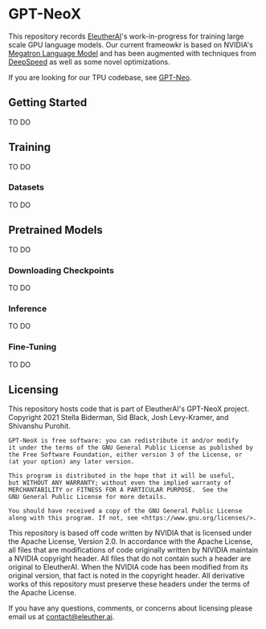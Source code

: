 # GPT-NeoX

This repository records [EleutherAI](www.eleuther.ai)'s work-in-progress for training large scale GPU language models. Our current frameowkr is based on NVIDIA's [Megatron Language Model](https://github.com/NVIDIA/Megatron-LM) and has been augmented with techniques from [DeepSpeed](https://www.deepspeed.ai) as well as some novel optimizations. 

If you are looking for our TPU codebase, see [GPT-Neo](https://github.com/EleutherAI/gpt-neo).

## Getting Started

TO DO

## Training

TO DO

### Datasets

TO DO

## Pretrained Models

TO DO

### Downloading Checkpoints

TO DO

### Inference

TO DO

### Fine-Tuning

TO DO

## Licensing

This repository hosts code that is part of EleutherAI's GPT-NeoX project. Copyright 2021 Stella Biderman, Sid Black, Josh Levy-Kramer, and Shivanshu Purohit.

    GPT-NeoX is free software: you can redistribute it and/or modify
    it under the terms of the GNU General Public License as published by
    the Free Software Foundation, either version 3 of the License, or
    (at your option) any later version.

    This program is distributed in the hope that it will be useful,
    but WITHOUT ANY WARRANTY; without even the implied warranty of
    MERCHANTABILITY or FITNESS FOR A PARTICULAR PURPOSE.  See the
    GNU General Public License for more details.

    You should have received a copy of the GNU General Public License
    along with this program. If not, see <https://www.gnu.org/licenses/>.

This repository is based off code written by NVIDIA that is licensed under the Apache License, Version 2.0. In accordance with the Apache License, all files that are modifications of code originally written by NIVIDIA maintain a NVIDIA copyright header. All files that do not contain such a header are original to EleutherAI. When the NVIDIA code has been modified from its original version, that fact is noted in the copyright header. All derivative works of this repository must preserve these headers under the terms of the Apache License.

If you have any questions, comments, or concerns about licensing please email us at contact@eleuther.ai.
